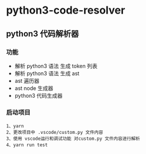 # python3-code-resolver

## python3 代码解析器

### 功能

- 解析 python3 语法 生成 token 列表
- 解析 python3 语法 生成 ast
- ast 遍历器
- ast node 生成器
- python3 代码生成器

### 启动项目

```
1、yarn
2、更改项目中 .vscode/custom.py 文件内容
3、使用 vscode运行和调试功能 对custom.py 文件内容进行解析
4、yarn run test
```
